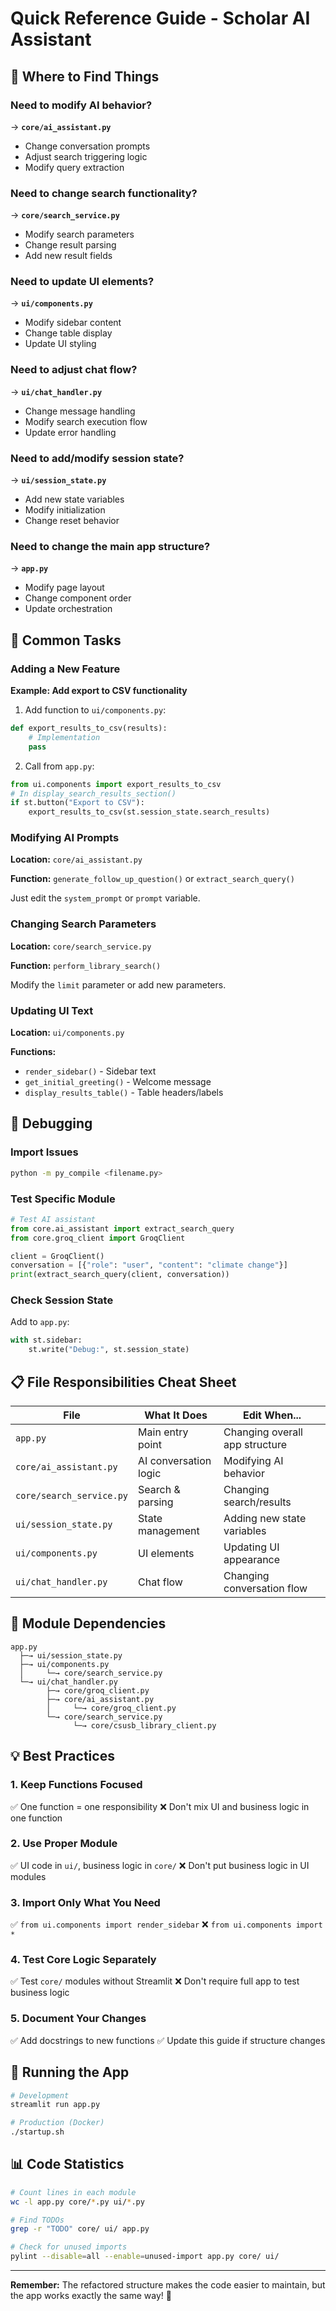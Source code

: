 # Quick Reference Guide - Scholar AI Assistant

## 📂 Where to Find Things

### Need to modify AI behavior?
→ **`core/ai_assistant.py`**
- Change conversation prompts
- Adjust search triggering logic
- Modify query extraction

### Need to change search functionality?
→ **`core/search_service.py`**
- Modify search parameters
- Change result parsing
- Add new result fields

### Need to update UI elements?
→ **`ui/components.py`**
- Modify sidebar content
- Change table display
- Update UI styling

### Need to adjust chat flow?
→ **`ui/chat_handler.py`**
- Change message handling
- Modify search execution flow
- Update error handling

### Need to add/modify session state?
→ **`ui/session_state.py`**
- Add new state variables
- Modify initialization
- Change reset behavior

### Need to change the main app structure?
→ **`app.py`**
- Modify page layout
- Change component order
- Update orchestration

## 🔧 Common Tasks

### Adding a New Feature

**Example: Add export to CSV functionality**

1. Add function to `ui/components.py`:
```python
def export_results_to_csv(results):
    # Implementation
    pass
```

2. Call from `app.py`:
```python
from ui.components import export_results_to_csv
# In display_search_results_section()
if st.button("Export to CSV"):
    export_results_to_csv(st.session_state.search_results)
```

### Modifying AI Prompts

**Location:** `core/ai_assistant.py`

**Function:** `generate_follow_up_question()` or `extract_search_query()`

Just edit the `system_prompt` or `prompt` variable.

### Changing Search Parameters

**Location:** `core/search_service.py`

**Function:** `perform_library_search()`

Modify the `limit` parameter or add new parameters.

### Updating UI Text

**Location:** `ui/components.py`

**Functions:** 
- `render_sidebar()` - Sidebar text
- `get_initial_greeting()` - Welcome message
- `display_results_table()` - Table headers/labels

## 🐛 Debugging

### Import Issues
```bash
python -m py_compile <filename.py>
```

### Test Specific Module
```python
# Test AI assistant
from core.ai_assistant import extract_search_query
from core.groq_client import GroqClient

client = GroqClient()
conversation = [{"role": "user", "content": "climate change"}]
print(extract_search_query(client, conversation))
```

### Check Session State
Add to `app.py`:
```python
with st.sidebar:
    st.write("Debug:", st.session_state)
```

## 📋 File Responsibilities Cheat Sheet

| File | What It Does | Edit When... |
|------|--------------|--------------|
| `app.py` | Main entry point | Changing overall app structure |
| `core/ai_assistant.py` | AI conversation logic | Modifying AI behavior |
| `core/search_service.py` | Search & parsing | Changing search/results |
| `ui/session_state.py` | State management | Adding new state variables |
| `ui/components.py` | UI elements | Updating UI appearance |
| `ui/chat_handler.py` | Chat flow | Changing conversation flow |

## 🎯 Module Dependencies

```
app.py
  ├─→ ui/session_state.py
  ├─→ ui/components.py
  │     └─→ core/search_service.py
  └─→ ui/chat_handler.py
        ├─→ core/groq_client.py
        ├─→ core/ai_assistant.py
        │     └─→ core/groq_client.py
        └─→ core/search_service.py
              └─→ core/csusb_library_client.py
```

## 💡 Best Practices

### 1. Keep Functions Focused
✅ One function = one responsibility
❌ Don't mix UI and business logic in one function

### 2. Use Proper Module
✅ UI code in `ui/`, business logic in `core/`
❌ Don't put business logic in UI modules

### 3. Import Only What You Need
✅ `from ui.components import render_sidebar`
❌ `from ui.components import *`

### 4. Test Core Logic Separately
✅ Test `core/` modules without Streamlit
❌ Don't require full app to test business logic

### 5. Document Your Changes
✅ Add docstrings to new functions
✅ Update this guide if structure changes

## 🚀 Running the App

```bash
# Development
streamlit run app.py

# Production (Docker)
./startup.sh
```

## 📊 Code Statistics

```bash
# Count lines in each module
wc -l app.py core/*.py ui/*.py

# Find TODOs
grep -r "TODO" core/ ui/ app.py

# Check for unused imports
pylint --disable=all --enable=unused-import app.py core/ ui/
```

---

**Remember:** The refactored structure makes the code easier to maintain, but the app works exactly the same way! 🎉
